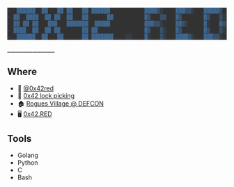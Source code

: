<div style="background-color: rgb(50, 50, 50);color:#A20901;">

```diff
-  ▓▓▓▓▓▓  ▓▓   ▓▓ ▓▓   ▓▓ ▓▓▓▓▓▓           ▓▓▓▓▒░    ▓▓▓▒▒░   ▓▓▓▓▓▒            
- ▓▓  ▓▓▓▓  ▓▓ ▓▓  ▓▓   ▓▓      ▓▓          ▓▒   ▒▒   ▓▒       ▓▒   ▒░           
- ▓▓ ▓▓ ▓▓   ▓▓▓   ▓▓▓▓▓▓▓  ▓▓▓▓▓           ▓▓▓▒▒░    ▓▓▒░     ▓░   ▓▒░          
- ▓▓▓▓  ▓▓  ▓▓ ▓▓       ▓▓ ▓▓               ▓▒   ▒░   ▓▒       ▓▒   ▒░           
-  ▓▓▓▓▓▓  ▓▓   ▓▓      ▓▓ ▓▓▓▓▓▓▓    ░░    ▓░   ▒░   ▓▓▓▓▒░   ▓▓▓▒▒░    ╯(°□° ╯)
```

</div>
<!-- too many secrets -->
_________________

## Where
- 🦆 [@0x42red](https://twitter.com/0x42red)
- 🔏 [0x42 lock picking](https://www.youtube.com/channel/UCf-gBYuLvc6p71w57UiGSWg)
- 🏚 [Rogues Village @ DEFCON](https://roguesvillage.com)
- 🖥️ [0x42.RED](https://0x42.RED)

## Tools
- Golang
- Python
- C
- Bash
